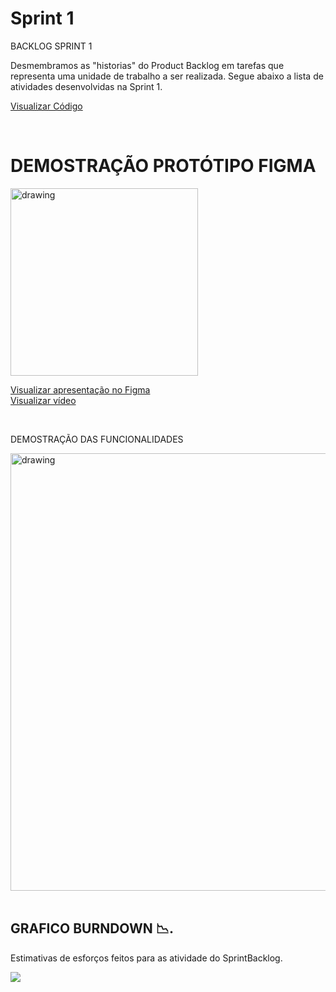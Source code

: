 # Sprint 1

BACKLOG SPRINT 1

  Desmembramos as "historias" do Product Backlog em tarefas que representa uma unidade de trabalho a ser realizada.
  Segue abaixo a lista de atividades desenvolvidas na Sprint 1.

   <a href=''>

  Visualizar Código </a>

   <br/>


# DEMOSTRAÇÃO PROTÓTIPO FIGMA

  <img src="https://user-images.githubusercontent.com/73767256/163484153-9a30f0f0-9d3e-4d1d-bfaf-89bbed161889.gif"   alt="drawing" width =300>

  <a target="_blank" href=''>Visualizar apresentação no Figma</a>
<br />
<a target="_blank" href=''>Visualizar vídeo</a>

<br />

DEMOSTRAÇÃO DAS FUNCIONALIDADES

   <img src=""   alt="drawing" width =700>

   <br/>
   <br/>

## GRAFICO BURNDOWN  📉.

Estimativas de esforços feitos para as atividade do SprintBacklog.

   ![](https://i.imgur.com/TauliUP.png)

  <br/>



